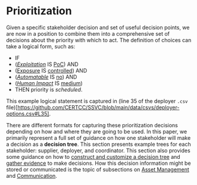 # Prioritization

Given a specific stakeholder decision and set of useful decision points, we are now in a position to combine them into a comprehensive set of decisions about the priority with which to act.
The definition of choices can take a logical form, such as:
 - IF
 - ([*Exploitation*](../reference/decision_points/exploitation.md) IS [PoC](../reference/decision_points/exploitation.md)) AND
 - ([Exposure](../reference/decision_points/system_exposure.md) IS [controlled](../reference/decision_points/exploitation.md)) AND
 - ([*Automatable*](../reference/decision_points/automatable.md) IS [no](../reference/decision_points/automatable.md)) AND
 - ([*Human Impact*](#human-impact) IS [medium](#human-impact))
 - THEN priority is *scheduled*.

This example logical statement is captured in (line 35 of the deployer `.csv` file)[https://github.com/CERTCC/SSVC/blob/main/data/csvs/deployer-options.csv#L35].

There are different formats for capturing these prioritization decisions depending on how and where they are going to be used.
In this paper, we primarily represent a full set of guidance on how one stakeholder will make a decision as a **decision tree**.
This section presents example trees for each stakeholder: supplier, deployer, and coordinator.
This section also provides some guidance on how to [construct and customize a decision tree](#tree-construction-and-customization-guidance) and [gather evidence](#evidence-gathering-guidance) to make decisions.
How this decision information might be stored or communicated is the topic of subsections on [Asset Management](#relationship-to-asset-management) and [Communication](#guidance-on-communicating-results).

